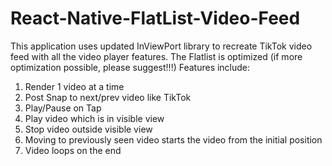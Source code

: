 # React-Native-FlatList-Video-Feed
This application uses updated InViewPort library to recreate TikTok video feed with all the video player features.
The Flatlist is optimized (if more optimization possible, please suggest!!!)
Features include:
1.	Render 1 video at a time
2.	Post Snap to next/prev video like TikTok
3.	Play/Pause on Tap
4.	Play video which is in visible view
5.	Stop video outside visible view
6.	Moving to previously seen video starts the video from the initial position
7.	Video loops on the end

